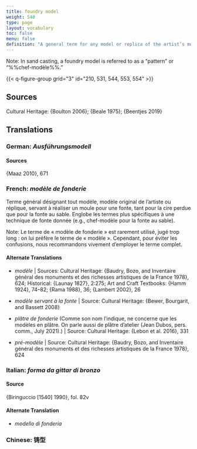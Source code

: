 ```yaml
---
title: foundry model
weight: 540
type: page
layout: vocabulary
toc: false
menu: false
definition: "A general term for any model or replica of the artist’s model that is used to make a mold. It is made by the foundry in order to preserve the artist’s model. A foundry model may also be used as a reference for the finishing of a bronze for the purpose of quality control."
---
```


<div class="backmatter">
Note: In sand casting, a foundry model is referred to as a “pattern” or “%%chef-modèle%%.”
</div>

{{< q-figure-group grid="3" id="210, 531, 544, 553, 554" >}}

## Sources

Cultural Heritage: {Boulton 2006}; {Beale 1975}; {Beentjes 2019}

## Translations

<div class="accordion">

### **German**: *Ausführungsmodell*

#### Sources

{Maaz 2010}, 671

### **French**: *modèle de fonderie*

Terme général désignant tout modèle, modèle original de l’artiste ou réplique, servant à réaliser un moule pour une fonte, tant pour la cire perdue que pour la fonte au sable. Englobe les termes plus spécifiques à une technique de fonte donnée (e.g., chef-modèle pour la fonte au sable).

<div class="backmatter">
Note: Le terme de « modèle de fonderie » est rarement utilisé, jugé trop long : on lui préfère le terme de « modèle ». Cependant, pour éviter les confusions, nous recommandons vivement d’employer le terme complet.
</div>

#### Alternate Translations

- *modèle* | Sources: Cultural Heritage: {Baudry, Bozo, and Inventaire général des monuments et des richesses artistiques de la France 1978}, 624; Historical: {Launay 1827}, 2:275; Art and Craft Textbooks: {Hamm 1924}, 74–82; {Rama 1988}, 36; {Lambert 2002}, 26

- *modèle servant à la fonte* | Source: Cultural Heritage: {Bewer, Bourgarit, and Bassett 2008}

- *plâtre de fonderie* (Comme son nom l’indique, ne concerne que les modèles en plâtre. On parle aussi de plâtre d’atelier (Jean Dubos, pers. comm., July 2021).) | Source: Cultural Heritage: {Lebon et al. 2016}, 331

- *pré-modèle* | Source: Cultural Heritage: {Baudry, Bozo, and Inventaire général des monuments et des richesses artistiques de la France 1978}, 624

### **Italian**: *forma da gittar di bronzo*

#### Source

{Biringuccio [1540] 1990}, fol. 82v

#### Alternate Translation

- *modello di fonderia*

### **Chinese**: 铸型

</div>
